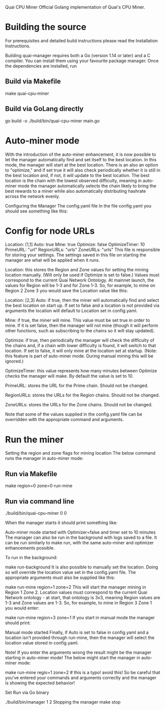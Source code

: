 Quai CPU Miner
Official Golang implementation of Quai's CPU Miner.

# Building the source
For prerequisites and detailed build instructions please read the Installation Instructions.

Building quai-manager requires both a Go (version 1.14 or later) and a C compiler. You can install them using your favourite package manager. Once the dependencies are installed, run

## Build via Makefile
make quai-cpu-miner

## Build via GoLang directly

go build -o ./build/bin/quai-cpu-miner main.go

# Auto-miner mode

With the introduction of the auto-miner enhancement, it is now possible to let the manager automatically find and set itself to the best location. In this mode, the manager will start at the best location. There is an also an option to "optimize," and if set true it will also check periodically whether it is still in the best location and, if not, it will update to the best location. The best location is the chain with the lowest observed difficulty, meaning in auto-miner mode the manager automatically selects the chain likely to bring the best rewards to a miner while also automatically distributing hashrate across the network evenly.

Configuring the Manager
The config.yaml file
In the file config.yaml you should see something like this:

# Config for node URLs
Location: [1,1]
Auto: true
Mine: true
Optimize: false
OptimizeTimer: 10
PrimeURL: "url"
RegionURLs: "urls"
ZoneURLs: "urls"
This file is responsible for storing your settings. The settings saved in this file on starting the manager are what will be applied when it runs.

Location: this stores the Region and Zone values for setting the mining location manually. (Will only be used if Optimize is set to false.) Values must correspond to the current Quai Network Ontology. At mainnet launch, the values for Region will be 1-3 and for Zone 1-3. So, for example, to mine on Region 2 Zone 3 you would save the Location value like this:

Location: [2,3]
Auto: if true, then the miner will automatically find and select the best location on start up. If set to false and a location is not provided via arguments the location will default to Location set in config.yaml.

Mine: if true, the miner will mine. This value must be set true in order to mine. If it is set false, then the manager will not mine (though it will perform other functions, such as subscribing to the chains so it will stay updated).

Optimize: if true, then periodically the manager will check the difficulty of the chains and, if a chain with lower difficulty is found, it will switch to that location. If set to false, it will only mine at the location set at startup. (Note: this feature is part of auto-miner mode. During manual mining this will be ignored.)

OptimizeTimer: this value represents how many minutes between Optimize checks the manager will make. By default the value is set to 10.

PrimeURL: stores the URL for the Prime chain. Should not be changed.

RegionURLs: stores the URLs for the Region chains. Should not be changed.

ZoneURLs: stores the URLs for the Zone chains. Should not be changed.

Note that some of the values supplied in the config.yaml file can be overridden with the appropriate command and arguments.

# Run the miner
Setting the region and zone flags for mining location
The below command runs the manager in auto-miner mode:

## Run via Makefile
make region=0 zone=0 run-mine

## Run via command line
./build/bin/quai-cpu-miner 0 0

When the manager starts it should print something like:

Auto-miner mode started with Optimizer=false and timer set to 10 minutes
The manager can also be run in the background with logs saved to a file. It can be run similarly to make run, with the same auto-miner and optimizer enhancements possible.

To run in the background:

make run-background
It is also possible to manually set the location. Doing so will override the location value set in the config.yaml file. The appropriate arguments must also be supplied like this:

make run-mine region=1 zone=2
This will start the manager mining in Region 1 Zone 2. Location values must correspond to the current Quai Network ontology - at start, that ontology is 3x3, meaning Region values are 1-3 and Zone values are 1-3. So, for example, to mine in Region 3 Zone 1 you would enter:

make run-mine region=3 zone=1
If you start in manual mode the manager should print:

Manual mode started
Finally, if Auto is set to false in config.yaml and a location isn't provided through run-mine, then the manager will select the location value stored in config.yaml.

Note! If you enter the arguments wrong the result might be the manager starting in auto-miner mode! The below might start the manager in auto-miner mode:

make run-mine regio=1 zone=2   # this is a typo! avoid this!
So be careful that you've entered your commands and arguments correctly and the manager is showing the expected behavior!

Set
Run via Go binary

./build/bin/manager 1 2
Stopping the manager
make stop